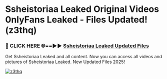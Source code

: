 # Ssheistoriaa Leaked Original Videos 0nlyFans Leaked - Files Updated! (z3thq)

<h3>🔴 CLICK HERE 🌐==►► <a href="https://best4dudes.click/HH4t6V" rel="nofollow">Ssheistoriaa Leaked Updated Files</a></h3>

Get Ssheistoriaa Leaked and all content. Now you can access all videos and pictures of Ssheistoriaa Leaked. New Updated Files 2025!

[![z3thq](https://github.com/user-attachments/assets/8c521d6e-e6e3-4a75-9320-d58ab9d79d5b)](https://best4dudes.click/HH4t6V)
